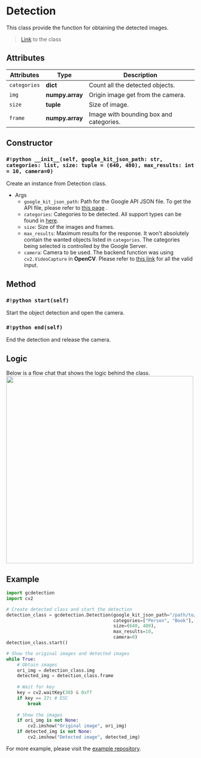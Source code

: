 # Detection

This class provide the function for obtaining the detected images.

> [Link](https://github.com/Justin900429/GC-Detection/blob/81e26190606a6a4dcc87b1564301972f377106bc/detection.py#L47) to the class


## Attributes
| Attributes  | Type               | Description                                                   |
| ----------- | -------------------|-----------------------------------------|
| `categories`| **dict**           | Count all the detected objects.         |
| `img`       | **numpy.array**    | Origin image get from the camera.       |
| `size`      | **tuple**          | Size of image.                          |
| `frame`     | **numpy.array**    | Image with bounding box and categories. |


## Constructor

### `#!python __init__(self, google_kit_json_path: str, categories: list, size: tuple = (640, 480), max_results: int = 10, camera=0)`

Create an instance from Detection class.

- Args
    * `google_kit_json_path`: Path for the Google API JSON file. To get the API file, please refer to [this page](https://cloud.google.com/vision/docs/setup#api) .
    * `categories`: Categories to be detected. All support types can be found in [here](https://modelcards.withgoogle.com/object-detection#performance).
    * `size`: Size of the images and frames.
    * `max_results`: Maximum results for the response. It won't absolutely contain the wanted objects listed in `categories`. The categories being selected is controlled by the Google Server.
    * `camera`: Camera to be used. The backend function was using `cv2.VideoCapture` in **OpenCV**. Please refer to [this link](https://bit.ly/2ZdQnD5) for all the valid input.

## Method

### `#!python start(self)`
Start the object detection and open the camera.

### `#!python end(self)`
End the detection and release the camera.

## Logic
Below is a flow chat that shows the logic behind the class.
<img src="https://i.imgur.com/4JMuXG6.png" width=500/>

## Example
```python
import gcdetection
import cv2

# Create detected class and start the detection
detection_class = gcdetection.Detection(google_kit_json_path="/path/to/json/file",
                                        categories=["Person", "Book"],
                                        size=(640, 480),
                                        max_results=10,
                                        camera=0)
detection_class.start()

# Show the original images and detected images
while True:
    # Obtain images
    ori_img = detection_class.img
    detected_img = detection_class.frame
    
    # Wait for key
    key = cv2.waitKey(30) & 0xff
    if key == 27: # ESC
        break
    
    # Show the images
    if ori_img is not None:
        cv2.imshow("Original image", ori_img)
    if detected_img is not None:
        cv2.imshow("Detected image", detected_img)
```

For more example, please visit the [example repository](https://github.com/Justin900429/GC-Detection/tree/main/example). 




    